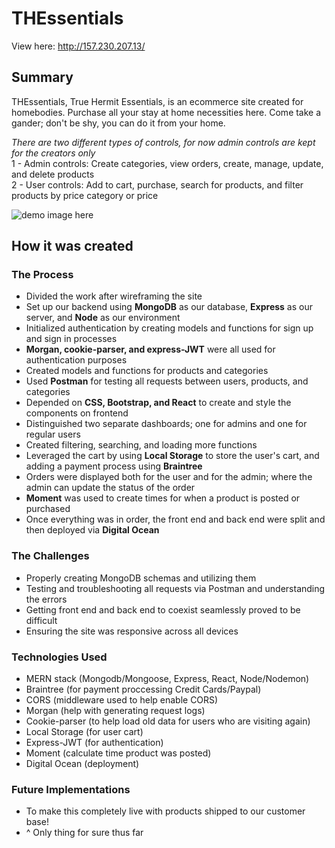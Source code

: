 # THEssentials
View here: http://157.230.207.13/

## Summary

THEssentials, True Hermit Essentials, is an ecommerce site created for homebodies. Purchase all your stay at home necessities here. Come take a gander; don't be shy, you can do it from your home.

*There are two different types of controls, for now admin controls are kept for the creators only*
<br>1 - Admin controls: Create categories, view orders, create, manage, update, and delete products
<br>2 - User controls: Add to cart, purchase, search for products, and filter products by price category or price

![demo image here](https://birnapwnsu.github.io/portfolio/img/thessentials.jpg)

## How it was created
### The Process
- Divided the work after wireframing the site
- Set up our backend using **MongoDB** as our database, **Express** as our server, and **Node** as our environment
- Initialized authentication by creating models and functions for sign up and sign in processes 
- **Morgan, cookie-parser, and express-JWT** were all used for authentication purposes
- Created models and functions for products and categories 
- Used **Postman** for testing all requests between users, products, and categories
- Depended on **CSS, Bootstrap, and React** to create and style the components on frontend
- Distinguished two separate dashboards; one for admins and one for regular users
- Created filtering, searching, and loading more functions
- Leveraged the cart by using **Local Storage** to store the user's cart, and adding a payment process using **Braintree**
- Orders were displayed both for the user and for the admin; where the admin can update the status of the order
- **Moment** was used to create times for when a product is posted or purchased
- Once everything was in order, the front end and back end were split and then deployed via **Digital Ocean**

### The Challenges
- Properly creating MongoDB schemas and utilizing them
- Testing and troubleshooting all requests via Postman and understanding the errors
- Getting front end and back end to coexist seamlessly proved to be difficult
- Ensuring the site was responsive across all devices 

### Technologies Used
- MERN stack (Mongodb/Mongoose, Express, React, Node/Nodemon) 
- Braintree (for payment proccessing Credit Cards/Paypal)
- CORS (middleware used to help enable CORS)
- Morgan (help with generating request logs)
- Cookie-parser (to help load old data for users who are visiting again)
- Local Storage (for user cart)
- Express-JWT (for authentication)
- Moment (calculate time product was posted)
- Digital Ocean (deployment)

### Future Implementations
- To make this completely live with products shipped to our customer base!
- ^ Only thing for sure thus far
